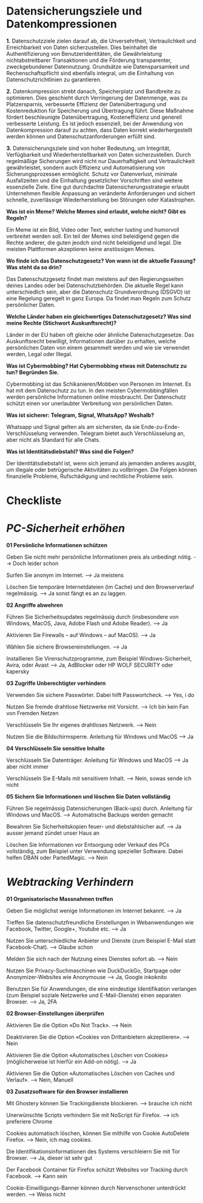 # Datensicherungsziele und Datenkompressionen

**1.** Datenschutzziele zielen darauf ab, die Unversehrtheit, Vertraulichkeit und Erreichbarkeit von Daten sicherzustellen. Dies beinhaltet die Authentifizierung von Benutzeridentitäten, die Gewährleistung nichtabstreitbarer Transaktionen und die Förderung transparenter, zweckgebundener Datennutzung. Grundsätze wie Datensparsamkeit und Rechenschaftspflicht sind ebenfalls integral, um die Einhaltung von Datenschutzrichtlinien zu garantieren.

**2.** Datenkompression strebt danach, Speicherplatz und Bandbreite zu optimieren. Dies geschieht durch Verringerung der Datenmenge, was zu Platzersparnis, verbesserte Effizienz der Datenübertragung und Kostenreduktion für Speicherung und Übertragung führt. Diese Maßnahme fördert beschleunigte Datenübertragung, Kosteneffizienz und generell verbesserte Leistung. Es ist jedoch essenziell, bei der Anwendung von Datenkompression darauf zu achten, dass Daten korrekt wiederhergestellt werden können und Datenschutzanforderungen erfüllt sind.

**3.** Datensicherungsziele sind von hoher Bedeutung, um Integrität, Verfügbarkeit und Wiederherstellbarkeit von Daten sicherzustellen. Durch regelmäßige Sicherungen wird nicht nur Dauerhaftigkeit und Vertraulichkeit gewährleistet, sondern auch Effizienz und Automatisierung von Sicherungsprozessen ermöglicht. Schutz vor Datenverlust, minimale Ausfallzeiten und die Einhaltung gesetzlicher Vorschriften sind weitere essenzielle Ziele. Eine gut durchdachte Datensicherungsstrategie erlaubt Unternehmen flexible Anpassung an veränderte Anforderungen und sichert schnelle, zuverlässige Wiederherstellung bei Störungen oder Katastrophen.

**Was ist ein Meme? Welche Memes sind erlaubt, welche nicht? Gibt es Regeln?**

Ein Meme ist ein Bild, Video oder Text, welcher lusting und humorvoll verbreitet werden soll. Ein teil der Memes sind beleidigend gegen die Rechte anderer, die guten jeodch sind nicht beleidigend und legal. Die meisten Plattformen akzeptieren keine anstössigen Memes.

**Wo finde ich das Datenschutzgesetz? Von wann ist die aktuelle Fassung? Was steht da so drin?**

Das Datenschutzgesetz findet man meistens auf den Regierungsseiten deines Landes oder bei Datenschutzbehörden. Die aktuelle Regel kann unterschiedlich sein, aber die Datenschutz Grundverordnung (DSGVO) ist eine  Regelung geregelt in ganz Europa. Da findet man Regeln zum Schutz persönlicher Daten.

**Welche Länder haben ein gleichwertiges Datenschutzgesetz? Was sind meine Rechte (Stichwort Auskunftsrecht)?**

Länder in der EU haben oft gleiche oder ähnliche Datenschutzgesetze. Das Auskunftsrecht bewilligt, Informationen darüber zu erhalten, welche persönlichen Daten von einem gesammelt werden und wie sie verwendet werden, Legal oder Illegal.

**Was ist Cybermobbing? Hat Cybermobbing etwas mit Datenschutz zu tun? Begründen Sie.**

Cybermobbing ist das Schikanieren/Mobben von Personen im Internet. Es hat mit dem Datenschutz zu tun. In den meisten Cybermobbingfällen werden persönliche Informationen online missbraucht. Der Datenschutz schützt einen vor unerlaubter Verbreitung von persönlichen Daten.

**Was ist sicherer: Telegram, Signal, WhatsApp? Weshalb?**

Whatsapp und Signal gelten als am sichersten, da sie Ende-zu-Ende-Verschlüsselung verwenden. Telegram bietet auch Verschlüsselung an, aber nicht als Standard für alle Chats.

**Was ist Identitätsdiebstahl? Was sind die Folgen?**

Der Identitätsdiebstahl ist, wenn sich jemand als jemanden anderes ausgibt, um illegale oder betrügerische Aktivitäten zu vollbringen. Die Folgen können finanzielle Probleme, Rufschädigung und rechtliche Probleme sein.

# **Checkliste**

# *PC-Sicherheit erhöhen*

**01 Persönliche Informationen schützen**

Geben Sie nicht mehr persönliche Informationen preis als unbedingt nötig. --> Doch leider schon

Surfen Sie anonym im Internet. --> Ja meistens

Löschen Sie temporäre Internetdateien (im Cache) und den Browserverlauf regelmässig. --> Ja sonst fängt es an zu laggen.

**02 Angriffe abwehren**

Führen Sie Sicherheitsupdates regelmässig durch (insbesondere von Windows, MacOS, Java, Adobe Flash und Adobe Reader). --> Ja

Aktivieren Sie Firewalls – auf Windows – auf MacOS). --> Ja

Wählen Sie sichere Browsereinstellungen. --> Ja

Installieren Sie Virenschutzprogramme, zum Beispiel Windows-Sicherheit, Avira, oder Avast --> Ja, AdBlocker oder HP WOLF SECURITY oder kapersky

**03 Zugriffe Unberechtigter verhindern**

Verwenden Sie sichere Passwörter. Dabei hilft Passwortcheck. -->  Yes, i do

Nutzen Sie fremde drahtlose Netzwerke mit Vorsicht. --> Ich bin kein Fan von Fremden Netzen

Verschlüsseln Sie Ihr eigenes drahtloses Netzwerk. --> Nein

Nutzen Sie die Bildschirmsperre. Anleitung für Windows und MacOS --> Ja

**04 Verschlüsseln Sie sensitive Inhalte**

Verschlüsseln Sie Datenträger. Anleitung für Windows und MacOS -->  Ja aber nicht immer

Verschlüsseln Sie E-Mails mit sensitivem Inhalt. --> Nein, sowas sende ich nicht

**05 Sichern Sie Informationen und löschen Sie Daten vollständig**

Führen Sie regelmässig Datensicherungen (Back-ups) durch. Anleitung für Windows und MacOS. --> Automatische Backups werden gemacht

Bewahren Sie Sicherheitskopien feuer- und diebstahlsicher auf. --> Ja ausser jemand zündet unser Haus an

Löschen Sie Informationen vor Entsorgung oder Verkauf des PCs vollständig, zum Beispiel unter Verwendung spezieller Software. Dabei helfen DBAN oder PartedMagic. --> Nein

# *Webtracking Verhindern*

**01 Organisatorische Massnahmen treffen**

Geben Sie möglichst wenige Informationen im Internet bekannt. --> Ja

Treffen Sie datenschutzfreundliche Einstellungen in Webanwendungen wie Facebook, Twitter, Google+, Youtube etc. --> Ja

Nutzen Sie unterschiedliche Anbieter und Dienste (zum Beispiel E-Mail statt Facebook-Chat). --> Glaube schon

Melden Sie sich nach der Nutzung eines Dienstes sofort ab. --> Nein

Nutzen Sie Privacy-Suchmaschinen wie DuckDuckGo, Startpage oder Anonymizer-Websites wie Anonymouse --> Ja, Google inkoknito

Benutzen Sie für Anwendungen, die eine eindeutige Identifikation verlangen (zum Beispiel soziale Netzwerke und E-Mail-Dienste) einen separaten Browser. --> Ja, 2FA

**02 Browser-Einstellungen überprüfen**

Aktivieren Sie die Option «Do Not Track». --> Nein

Deaktivieren Sie die Option «Cookies von Drittanbietern akzeptieren». --> Nein

Aktivieren Sie die Option «Automatisches Löschen von Cookies» (möglicherweise ist hierfür ein Add-on nötig). --> Ja

Aktivieren Sie die Option «Automatisches Löschen von Caches und Verlauf». --> Nein, Manuell


**03 Zusatzsoftware für den Browser installieren**

Mit Ghostery können Sie Trackingdienste blockieren. --> brauche ich nicht

Unerwünschte Scripts verhindern Sie mit NoScript für Firefox. --> ich preferiere Chrome

Cookies automatisch löschen, können Sie mithilfe von Cookie AutoDelete Firefox. --> Nein, ich mag cookies.

Die Identifikationsinformationen des Systems verschleiern Sie mit Tor Browser. --> Ja, dieser ist sehr gut

Der Facebook Container für Firefox schützt Websites vor Tracking durch Facebook. -->  Kann sein

Cookie-Einwilligungs-Banner können durch Nervenschoner unterdrückt werden. -->  Weiss nicht

